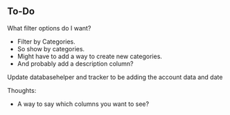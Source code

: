 ## To-Do
What filter options do I want? 
- Filter by Categories.
- So show by categories.
- Might have to add a way to create new categories.
- And probably add a description column?

Update databasehelper and tracker to be adding the 
account data and date


Thoughts:
- A way to say which columns you want to see?